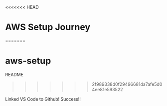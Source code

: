 <<<<<<< HEAD
# AWS Setup Journey 
=======
# aws-setup
README
>>>>>>> 2f989338d0f29496681da7afe5d04ee81e593522

Linked VS Code to Github! Success!!